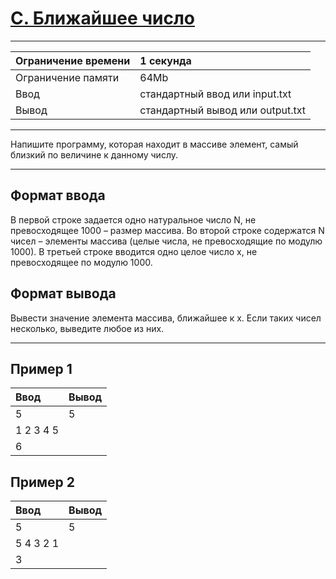 # [C. Ближайшее число](https://contest.yandex.ru/contest/27472/problems/C/)

---
| Ограничение времени | 1 секунда |
| :--- |:---|
| Ограничение памяти | 64Mb |
| Ввод | стандартный ввод или input.txt |
| Вывод | стандартный вывод или output.txt |
---

Напишите программу, которая находит в массиве элемент, самый близкий по величине к данному числу.

---
## Формат ввода
В первой строке задается одно натуральное число N, не превосходящее 1000 – размер массива. Во второй строке содержатся N чисел – элементы массива (целые числа, не превосходящие по модулю 1000). В третьей строке вводится одно целое число x, не превосходящее по модулю 1000.

## Формат вывода
Вывести значение элемента массива, ближайшее к x. Если таких чисел несколько, выведите любое из них.

---
## Пример 1

| Ввод | Вывод |
| :--- | :--- |
| 5 | 5 |
| 1 2 3 4 5 |  |
| 6 |  |

## Пример 2

| Ввод | Вывод |
| :--- | :--- |
| 5 | 5 |
| 5 4 3 2 1 |  |
| 3 |  |
